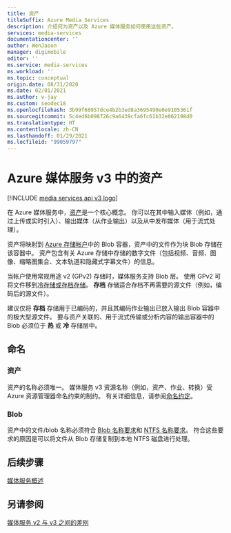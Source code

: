 ```yaml
---
title: 资产
titleSuffix: Azure Media Services
description: 介绍何为资产以及 Azure 媒体服务如何使用这些资产。
services: media-services
documentationcenter: ''
author: WenJason
manager: digimobile
editor: ''
ms.service: media-services
ms.workload: ''
ms.topic: conceptual
origin.date: 08/31/2020
ms.date: 02/01/2021
ms.author: v-jay
ms.custom: seodec18
ms.openlocfilehash: 3b99f68957dce4b2b3ed8a3695490e0e9105361f
ms.sourcegitcommit: 5c4ed6b098726c9a6439cfa6fc61b32e062198d0
ms.translationtype: HT
ms.contentlocale: zh-CN
ms.lasthandoff: 01/29/2021
ms.locfileid: "99059797"
---
```

# <a name="assets-in-azure-media-services-v3"></a>Azure 媒体服务 v3 中的资产

[!INCLUDE [media services api v3 logo](./includes/v3-hr.md)]

在 Azure 媒体服务中，[资产](https://docs.microsoft.com/rest/api/media/assets)是一个核心概念。 你可以在其中输入媒体（例如，通过上传或实时引入）、输出媒体（从作业输出）以及从中发布媒体（用于流式处理）。 

资产将映射到 [Azure 存储帐户](storage-account-concept.md)中的 Blob 容器，资产中的文件作为块 Blob 存储在该容器中。 资产包含有关 Azure 存储中存储的数字文件（包括视频、音频、图像、缩略图集合、文本轨道和隐藏式字幕文件）的信息。

当帐户使用常规用途 v2 (GPv2) 存储时，媒体服务支持 Blob 层。 使用 GPv2 可将文件移到[冷存储或存档存储](../../storage/blobs/storage-blob-storage-tiers.md)。 **存档** 存储适合存档不再需要的源文件（例如，编码后的源文件）。

建议仅将 **存档** 存储用于已编码的，并且其编码作业输出已放入输出 Blob 容器中的极大型源文件。 要与资产关联的、用于流式传输或分析内容的输出容器中的 Blob 必须位于 **热** 或 **冷** 存储层中。

## <a name="naming"></a>命名 

### <a name="assets"></a>资产

资产的名称必须唯一。 媒体服务 v3 资源名称（例如，资产、作业、转换）受 Azure 资源管理器命名约束的制约。 有关详细信息，请参阅[命名约定](media-services-apis-overview.md#naming-conventions)。

### <a name="blobs"></a>Blob

资产中的文件/blob 名称必须符合 [Blob 名称要求](https://docs.microsoft.com/rest/api/storageservices/naming-and-referencing-containers--blobs--and-metadata)和 [NTFS 名称要求](https://docs.microsoft.com/windows/win32/fileio/naming-a-file)。 符合这些要求的原因是可以将文件从 Blob 存储复制到本地 NTFS 磁盘进行处理。

## <a name="next-steps"></a>后续步骤

[媒体服务概述](media-services-overview.md)

## <a name="see-also"></a>另请参阅

[媒体服务 v2 与 v3 之间的差别](migrate-v-2-v-3-migration-introduction.md)
